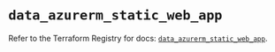 # `data_azurerm_static_web_app`

Refer to the Terraform Registry for docs: [`data_azurerm_static_web_app`](https://registry.terraform.io/providers/hashicorp/azurerm/3.104.0/docs/data-sources/static_web_app).
